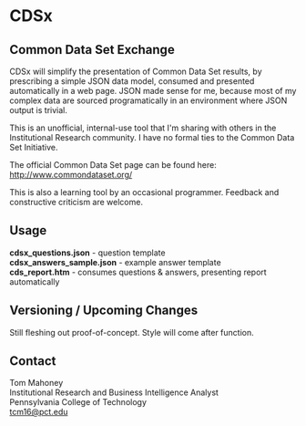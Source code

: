 # CDSx

## Common Data Set Exchange

CDSx will simplify the presentation of Common Data Set results, by prescribing
a simple JSON data model, consumed and presented automatically in a 
web page. JSON made sense for me, because most of my complex data are sourced 
programatically in an environment where JSON output is trivial.

This is an unofficial, internal-use tool that I'm sharing with others in the
Institutional Research community. I have no formal ties to the Common Data
Set Initiative.

The official Common Data Set page can be found here: http://www.commondataset.org/

This is also a learning tool by an occasional programmer. Feedback and
constructive criticism are welcome.

## Usage
**cdsx_questions.json** - question template<br>
**cdsx_answers_sample.json** - example answer template<br>
**cds_report.htm** - consumes questions & answers, presenting report	automatically<br>

## Versioning / Upcoming Changes

Still fleshing out proof-of-concept. Style will come after function. 

## Contact

Tom Mahoney<br>
Institutional Research and Business Intelligence Analyst<br>
Pennsylvania College of Technology<br>
tcm16@pct.edu<br>